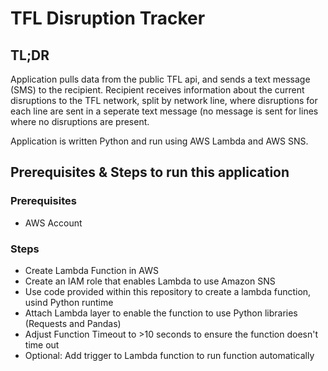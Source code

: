 # TFL Disruption Tracker

## TL;DR
Application pulls data from the public TFL api, and sends a text message (SMS) to the recipient. Recipient receives information about the current disruptions to the TFL network, split by network line, where disruptions for each line are sent in a seperate text message (no message is sent for lines where no disruptions are present.

Application is written Python and run using AWS Lambda and AWS SNS.

## Prerequisites & Steps to run this application
### Prerequisites
- AWS Account

### Steps
- Create Lambda Function in AWS
- Create an IAM role that enables Lambda to use Amazon SNS
- Use code provided within this repository to create a lambda function, usind Python runtime
- Attach Lambda layer to enable the function to use Python libraries (Requests and Pandas)
- Adjust Function Timeout to >10 seconds to ensure the function doesn't time out
- Optional: Add trigger to Lambda function to run function automatically
